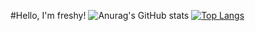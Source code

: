 #Hello, I'm freshy!
![Anurag's GitHub stats](https://github-readme-stats.vercel.app/api?username=cmdfreshy&show_icons=true&theme=codeSTACKr)
[![Top Langs](https://github-readme-stats.vercel.app/api/top-langs/?username=cmdfreshy&layout=donut)](https://github.com/anuraghazra/github-readme-stats)

